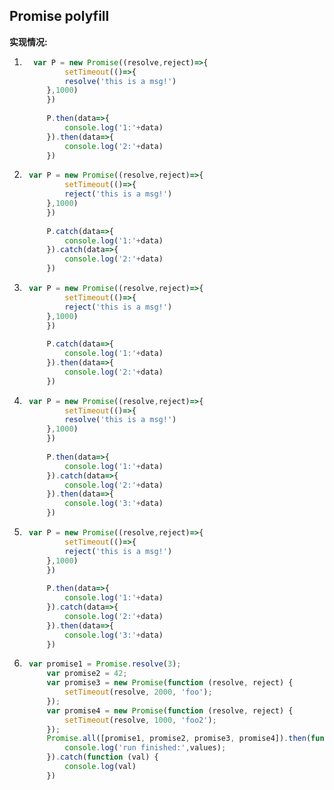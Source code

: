 ## Promise polyfill


**实现情况:**

1. ```js
     var P = new Promise((resolve,reject)=>{
            setTimeout(()=>{
            resolve('this is a msg!')
        },1000)
        })
    
        P.then(data=>{
            console.log('1:'+data)
        }).then(data=>{
            console.log('2:'+data)
        })
    ```
2. ```js
    var P = new Promise((resolve,reject)=>{
            setTimeout(()=>{
            reject('this is a msg!')
        },1000)
        })
    
        P.catch(data=>{
            console.log('1:'+data)
        }).catch(data=>{
            console.log('2:'+data)
        })
    ```
3. ```js
    var P = new Promise((resolve,reject)=>{
            setTimeout(()=>{
            reject('this is a msg!')
        },1000)
        })
    
        P.catch(data=>{
            console.log('1:'+data)
        }).then(data=>{
            console.log('2:'+data)
        })
    ```
4. ```js
    var P = new Promise((resolve,reject)=>{
            setTimeout(()=>{
            resolve('this is a msg!')
        },1000)
        })
    
        P.then(data=>{
            console.log('1:'+data)
        }).catch(data=>{
            console.log('2:'+data)
        }).then(data=>{
            console.log('3:'+data)
        })
    ```
5. ```js
    var P = new Promise((resolve,reject)=>{
            setTimeout(()=>{
            reject('this is a msg!')
        },1000)
        })
    
        P.then(data=>{
            console.log('1:'+data)
        }).catch(data=>{
            console.log('2:'+data)
        }).then(data=>{
            console.log('3:'+data)
        })
    ```
6. ```js
    var promise1 = Promise.resolve(3);
        var promise2 = 42;
        var promise3 = new Promise(function (resolve, reject) {
            setTimeout(resolve, 2000, 'foo');
        });
        var promise4 = new Promise(function (resolve, reject) {
            setTimeout(resolve, 1000, 'foo2');
        });
        Promise.all([promise1, promise2, promise3, promise4]).then(function (values) {
            console.log('run finished:',values);
        }).catch(function (val) {
            console.log(val)
        })
    ```